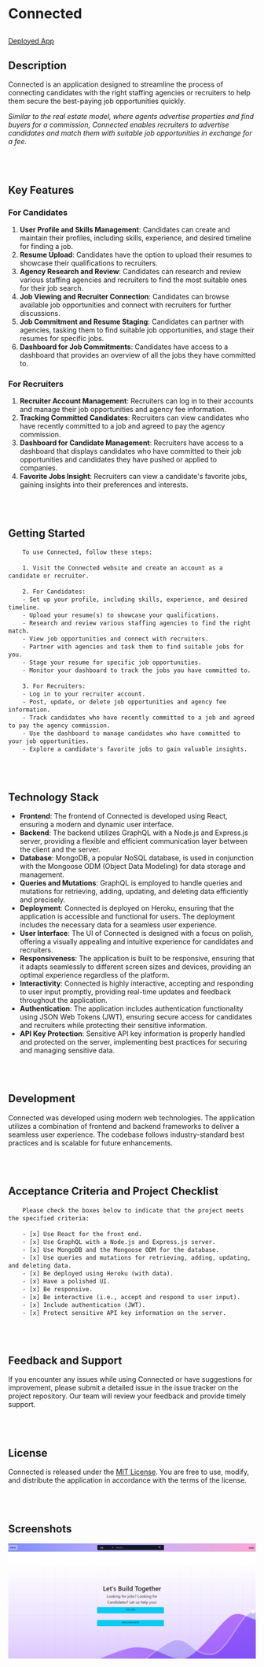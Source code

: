 # Connected
##

[Deployed App](https://connected-recruiters.herokuapp.com/)

## Description
Connected is an application designed to streamline the process of connecting candidates with the right staffing agencies or recruiters to help them secure the best-paying job opportunities quickly. 

*Similar to the real estate model, where agents advertise properties and find buyers for a commission, Connected enables recruiters to advertise candidates and match them with suitable job opportunities in exchange for a fee.*

<br>
<br>

## Key Features

### For Candidates

1. **User Profile and Skills Management**: Candidates can create and maintain their profiles, including skills, experience, and desired timeline for finding a job.
2. **Resume Upload**: Candidates have the option to upload their resumes to showcase their qualifications to recruiters.
3. **Agency Research and Review**: Candidates can research and review various staffing agencies and recruiters to find the most suitable ones for their job search.
4. **Job Viewing and Recruiter Connection**: Candidates can browse available job opportunities and connect with recruiters for further discussions.
5. **Job Commitment and Resume Staging**: Candidates can partner with agencies, tasking them to find suitable job opportunities, and stage their resumes for specific jobs.
6. **Dashboard for Job Commitments**: Candidates have access to a dashboard that provides an overview of all the jobs they have committed to.

### For Recruiters

1. **Recruiter Account Management**: Recruiters can log in to their accounts and manage their job opportunities and agency fee information.
2. **Tracking Committed Candidates**: Recruiters can view candidates who have recently committed to a job and agreed to pay the agency commission.
3. **Dashboard for Candidate Management**: Recruiters have access to a dashboard that displays candidates who have committed to their job opportunities and candidates they have pushed or applied to companies.
4. **Favorite Jobs Insight**: Recruiters can view a candidate's favorite jobs, gaining insights into their preferences and interests.

<br>
<br>

## Getting Started

        To use Connected, follow these steps:

        1. Visit the Connected website and create an account as a candidate or recruiter.

        2. For Candidates:
        - Set up your profile, including skills, experience, and desired timeline.
        - Upload your resume(s) to showcase your qualifications.
        - Research and review various staffing agencies to find the right match.
        - View job opportunities and connect with recruiters.
        - Partner with agencies and task them to find suitable jobs for you.
        - Stage your resume for specific job opportunities.
        - Monitor your dashboard to track the jobs you have committed to.

        3. For Recruiters:
        - Log in to your recruiter account.
        - Post, update, or delete job opportunities and agency fee information.
        - Track candidates who have recently committed to a job and agreed to pay the agency commission.
        - Use the dashboard to manage candidates who have committed to your job opportunities.
        - Explore a candidate's favorite jobs to gain valuable insights.

<br>
<br>

## Technology Stack

- **Frontend**: The frontend of Connected is developed using React, ensuring a modern and dynamic user interface.
- **Backend**: The backend utilizes GraphQL with a Node.js and Express.js server, providing a flexible and efficient communication layer between the client and the server.
- **Database**: MongoDB, a popular NoSQL database, is used in conjunction with the Mongoose ODM (Object Data Modeling) for data storage and management.
- **Queries and Mutations**: GraphQL is employed to handle queries and mutations for retrieving, adding, updating, and deleting data efficiently and precisely.
- **Deployment**: Connected is deployed on Heroku, ensuring that the application is accessible and functional for users. The deployment includes the necessary data for a seamless user experience.
- **User Interface**: The UI of Connected is designed with a focus on polish, offering a visually appealing and intuitive experience for candidates and recruiters.
- **Responsiveness**: The application is built to be responsive, ensuring that it adapts seamlessly to different screen sizes and devices, providing an optimal experience regardless of the platform.
- **Interactivity**: Connected is highly interactive, accepting and responding to user input promptly, providing real-time updates and feedback throughout the application.
- **Authentication**: The application includes authentication functionality using JSON Web Tokens (JWT), ensuring secure access for candidates and recruiters while protecting their sensitive information.
- **API Key Protection**: Sensitive API key information is properly handled and protected on the server, implementing best practices for securing and managing sensitive data.

<br>
<br>

## Development

Connected was developed using modern web technologies. The application utilizes a combination of frontend and backend frameworks to deliver a seamless user experience. The codebase follows industry-standard best practices and is scalable for future enhancements.

<br>
<br>

## Acceptance Criteria and Project Checklist 

        Please check the boxes below to indicate that the project meets the specified criteria:

        - [x] Use React for the front end.
        - [x] Use GraphQL with a Node.js and Express.js server.
        - [x] Use MongoDB and the Mongoose ODM for the database.
        - [x] Use queries and mutations for retrieving, adding, updating, and deleting data.
        - [x] Be deployed using Heroku (with data).
        - [x] Have a polished UI.
        - [x] Be responsive.
        - [x] Be interactive (i.e., accept and respond to user input).
        - [x] Include authentication (JWT).
        - [x] Protect sensitive API key information on the server.


<br>
<br>

## Feedback and Support

If you encounter any issues while using Connected or have suggestions for improvement, please submit a detailed issue in the issue tracker on the project repository. Our team will review your feedback and provide timely support.

<br>
<br>

## License

Connected is released under the [MIT License](LICENSE). You are free to use, modify, and distribute the application in accordance with the terms of the license.

<br>
<br>

## Screenshots
![screenshot](./client/src/images/ss-home.png)
